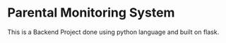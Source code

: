 # Parental Monitoring System

This is a Backend Project done using python language and built on flask.

